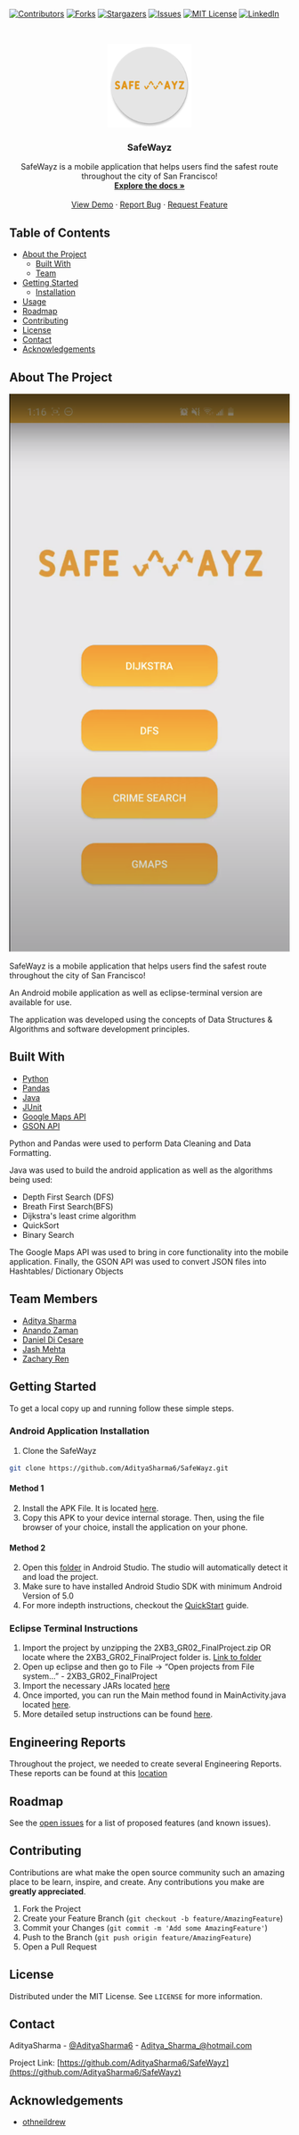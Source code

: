 <!-- Massive Shoutout to othneildrew, douglascayers and DropNib 
*** for setting the foundations of this SafeWayz. Major credits to them! -->

<!--
*** To avoid retyping too much info. Do a search and replace for the following:
*** full_name, AdityaSharma6, SafeWayz, adityasharma6, Aditya_Sharma_@hotmail.com, https://www.linkedin.com/in/adityasharma6/
-->





<!-- PROJECT SHIELDS -->
<!--
*** I'm using markdown "reference style" links for readability.
*** Reference links are enclosed in brackets [ ] instead of parentheses ( ).
*** See the bottom of this document for the declaration of the reference variables
*** for contributors-url, forks-url, etc. This is an optional, concise syntax you may use.
*** https://www.markdownguide.org/basic-syntax/#reference-style-links
-->
[![Contributors][contributors-shield]][contributors-url]
[![Forks][forks-shield]][forks-url]
[![Stargazers][stars-shield]][stars-url]
[![Issues][issues-shield]][issues-url]
[![MIT License][license-shield]][license-url]
[![LinkedIn][linkedin-shield]][linkedin-url]



<!-- PROJECT LOGO -->
<br />
<p align="center">
  <a href="https://github.com/AdityaSharma6/SafeWayz">
    <img src="Readme_Images/logo.png" alt="Logo" width="150" height="150">
  </a>

  <h3 align="center">SafeWayz</h3>

  <p align="center">
    SafeWayz is a mobile application that helps users find the safest route throughout the city of San Francisco!
    <br />
    <a href="https://github.com/AdityaSharma6/SafeWayz"><strong>Explore the docs »</strong></a>
    <br />
    <br />
    <a href="https://youtu.be/8cnLMpcupUE">View Demo</a>
    ·
    <a href="https://github.com/AdityaSharma6/SafeWayz/issues">Report Bug</a>
    ·
    <a href="https://github.com/AdityaSharma6/SafeWayz/issues">Request Feature</a>
  </p>
</p>



<!-- TABLE OF CONTENTS -->
## Table of Contents

* [About the Project](#about-the-project)
  * [Built With](#built-with)
  * [Team](#team-members)
* [Getting Started](#getting-started)
  * [Installation](#installation)
* [Usage](#usage)
* [Roadmap](#roadmap)
* [Contributing](#contributing)
* [License](#license)
* [Contact](#contact)
* [Acknowledgements](#acknowledgements)



<!-- ABOUT THE PROJECT -->
## About The Project
[![YouTube Video Demo](Readme_Images/YouTube_Video_Img.png)](https://youtu.be/8cnLMpcupUE)

SafeWayz is a mobile application that helps users find the safest route throughout the city of San Francisco!

An Android mobile application as well as eclipse-terminal version are available for use.

The application was developed using the concepts of Data Structures & Algorithms and software development principles.

## Built With
* [Python](https://www.python.org/)
* [Pandas](https://pandas.pydata.org/)
* [Java](https://java.com/en/download/)
* [JUnit](https://junit.org/junit5/)
* [Google Maps API](https://developers.google.com/maps/documentation)
* [GSON API](https://javadoc.io/doc/com.google.code.gson/gson/latest/com.google.gson/module-summary.html)

Python and Pandas were used to perform Data Cleaning and Data Formatting. 

Java was used to build the android application as well as the algorithms being used: 
* Depth First Search (DFS)
* Breath First Search(BFS)
* Dijkstra's least crime algorithm
* QuickSort
* Binary Search

The Google Maps API was used to bring in core functionality into the mobile application. Finally, the GSON API was used to convert JSON files into Hashtables/ Dictionary Objects

## Team Members

* [Aditya Sharma](https://github.com/AdityaSharma6)
* [Anando Zaman](https://github.com/Anando304)
* [Daniel Di Cesare]()
* [Jash Mehta](https://github.com/mehtaj8)
* [Zachary Ren]()

<!-- GETTING STARTED -->
## Getting Started

To get a local copy up and running follow these simple steps.

### Android Application Installation 

1. Clone the SafeWayz
```sh
git clone https://github.com/AdityaSharma6/SafeWayz.git
```

#### Method 1
2. Install the APK File. It is located [here](https://github.com/AdityaSharma6/SafeWayz/tree/master/Android/APK). 
3. Copy this APK to your device internal storage. Then, using the file browser of your choice, install the application on your phone.

#### Method 2
2. Open this [folder](https://github.com/AdityaSharma6/SafeWayz/tree/master/Android/SafeWays) in Android Studio. The studio will automatically detect it and load the project.
3. Make sure to have installed Android Studio SDK with minimum Android Version of 5.0
4. For more indepth instructions, checkout the [QuickStart](https://github.com/AdityaSharma6/SafeWayz/tree/master/Instructions/Android-Instructions) guide.


### Eclipse Terminal Instructions
1. Import the project by unzipping the 2XB3_GR02_FinalProject.zip OR locate where the 2XB3_GR02_FinalProject folder is. [Link to folder](https://github.com/AdityaSharma6/SafeWayz/tree/master/JAVA-ECLIPSE-TERMINAL/2XB3_GR02_FinalProject)
2. Open up eclipse and then go to File -> “Open projects from File system…” - 2XB3_GR02_FinalProject
3. Import the necessary JARs located [here](https://github.com/AdityaSharma6/SafeWayz/tree/master/JAVA-ECLIPSE-TERMINAL/2XB3_GR02_FinalProject/src/final_proj/JarModules)
4. Once imported, you can run the Main method found in MainActivity.java located [here](https://github.com/AdityaSharma6/SafeWayz/tree/master/JAVA-ECLIPSE-TERMINAL/2XB3_GR02_FinalProject/src).
5. More detailed setup instructions can be found [here](https://github.com/AdityaSharma6/SafeWayz/tree/master/Instructions/Eclipse-Terminal-Instructions).




## Engineering Reports

Throughout the project, we needed to create several Engineering Reports. These reports can be found at this [location](https://github.com/AdityaSharma6/SafeWayz/tree/master/Engineering%20Reports)



<!-- ROADMAP -->
## Roadmap

See the [open issues](https://github.com/AdityaSharma6/SafeWayz/issues) for a list of proposed features (and known issues).



<!-- CONTRIBUTING -->


## Contributing

Contributions are what make the open source community such an amazing place to be learn, inspire, and create. Any contributions you make are **greatly appreciated**.

1. Fork the Project
2. Create your Feature Branch (`git checkout -b feature/AmazingFeature`)
3. Commit your Changes (`git commit -m 'Add some AmazingFeature'`)
4. Push to the Branch (`git push origin feature/AmazingFeature`)
5. Open a Pull Request



<!-- LICENSE -->
## License

Distributed under the MIT License. See `LICENSE` for more information.



<!-- CONTACT -->
## Contact

AdityaSharma - [@AdityaSharma6](https://www.linkedin.com/in/adityasharma6/) - Aditya_Sharma_@hotmail.com

Project Link: [https://github.com/AdityaSharma6/SafeWayz](https://github.com/AdityaSharma6/SafeWayz)



<!-- ACKNOWLEDGEMENTS -->
## Acknowledgements

* [othneildrew](https://github.com/othneildrew/Best-README-Template)





<!-- MARKDOWN LINKS & IMAGES -->
<!-- https://www.markdownguide.org/basic-syntax/#reference-style-links -->
[contributors-shield]: https://img.shields.io/github/contributors/AdityaSharma6/SafeWayz.svg?style=flat-square

[contributors-url]: https://github.com/AdityaSharma6/SafeWayz/graphs/contributors

[forks-shield]: https://img.shields.io/github/forks/AdityaSharma6/SafeWayz.svg?style=flat-square

[forks-url]: https://github.com/AdityaSharma6/SafeWayz/network/members

[stars-shield]: https://img.shields.io/github/stars/AdityaSharma6/SafeWayz.svg?style=flat-square

[stars-url]: https://github.com/AdityaSharma6/SafeWayz/stargazers

[issues-shield]: https://img.shields.io/github/issues/AdityaSharma6/SafeWayz.svg?style=flat-square

[issues-url]: https://github.com/AdityaSharma6/SafeWayz/issues

[license-shield]: https://img.shields.io/github/license/AdityaSharma6/SafeWayz.svg?style=flat-square

[license-url]: https://github.com/AdityaSharma6/SafeWayz/blob/master/LICENSE.txt

[linkedin-shield]: https://img.shields.io/badge/-LinkedIn-black.svg?style=flat-square&logo=linkedin&colorB=555

[linkedin-url]: https://www.linkedin.com/in/AdityaSharma6/

[product-screenshot]: Readme_Images/screenshot.png
